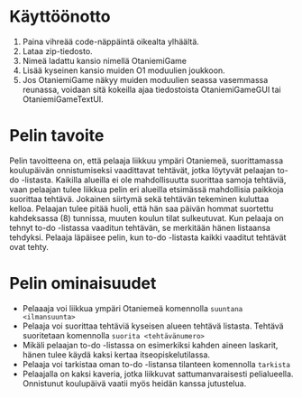 # Käyttöönotto

1. Paina vihreää code-näppäintä oikealta ylhäältä.
2. Lataa zip-tiedosto.
3. Nimeä ladattu kansio nimellä OtaniemiGame
4. Lisää kyseinen kansio muiden O1 moduulien joukkoon.
5. Jos OtaniemiGame näkyy muiden moduulien seassa vasemmassa reunassa, voidaan sitä kokeilla ajaa tiedostoista OtaniemiGameGUI tai OtaniemiGameTextUI.


# Pelin tavoite

Pelin tavoitteena on, että pelaaja liikkuu ympäri Otaniemeä, suorittamassa koulupäivän onnistumiseksi vaadittavat tehtävät, jotka löytyvät pelaajan to-do -listasta.
Kaikilla alueilla ei ole mahdollisuutta suorittaa samoja tehtäviä, vaan pelaajan tulee liikkua pelin eri alueilla etsimässä mahdollisia paikkoja suorittaa tehtävä.
Jokainen siirtymä sekä tehtävän tekeminen kuluttaa kelloa. Pelaajan tulee pitää huoli, että hän saa päivän hommat suortettu kahdeksassa (8) tunnissa, muuten koulun tilat sulkeutuvat.
Kun pelaaja on tehnyt to-do -listassa vaaditun tehtävän, se merkitään hänen listaansa tehdyksi.
Pelaaja läpäisee pelin, kun to-do -listasta kaikki vaaditut tehtävät ovat tehty.


# Pelin ominaisuudet

* Pelaaaja voi liikkua ympäri Otaniemeä komennolla `suuntana <ilmansuunta>`
* Pelaaja voi suorittaa tehtäviä kyseisen alueen tehtävä listasta. Tehtävä suoritetaan komennolla `suorita <tehtävänumero>`
* Mikäli pelaajan to-do -listassa on esimerkiksi kahden aineen laskarit, hänen tulee käydä kaksi kertaa itseopiskelutilassa.
* Pelaaja voi tarkistaa oman to-do -listansa tilanteen komennolla `tarkista`
* Pelaajalla on kaksi kaveria, jotka liikkuvat sattumanvaraisesti pelialueella. Onnistunut koulupäivä vaatii myös heidän kanssa jutustelua.

